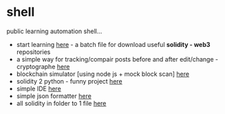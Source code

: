# shell
public learning automation shell...

- start learning [here](https://github.com/mosi-sol/shell/tree/main/start-learning) - a batch file for download useful **solidity - web3** repositories
- a simple way for tracking/compair posts before and after edit/change - cryptographe [here](https://github.com/mosi-sol/shell/tree/main/nodejs-cryptography) 
- blockchain simulator [using node js + mock block scan] [here](https://github.com/mosi-sol/shell/tree/main/Blockchain%20Simulator) 
- solidity 2 python - funny project [here](https://github.com/mosi-sol/shell/tree/main/Translate%20Solidity%202%20python)
- simple IDE [here](https://github.com/mosi-sol/shell/tree/main/ide)
- simple json formatter [here](https://github.com/mosi-sol/shell/tree/main/JsonFormatter)
- all solidity in folder to 1 file [here](https://github.com/mosi-sol/shell/tree/main/solidity_files_2_one_file)
